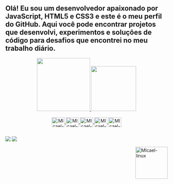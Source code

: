 ## Olá! Eu sou um desenvolvedor apaixonado por JavaScript, HTML5 e CSS3 e este é o meu perfil do GitHub. Aqui você pode encontrar projetos que desenvolvi, experimentos e soluções de código para desafios que encontrei no meu trabalho diário.

<div align="center">
  <a href="https://github.com/MikkelXP">
  <img height="165em" src="https://github-readme-stats.vercel.app/api?username=MikkelXP&show_icons=true&theme=tokyonight&include_all_commits=true&count_private=tru"/>
  <img height="140em" src="https://github-readme-stats.vercel.app/api/top-langs/?username=MikkelXP&layout=compact&langs_count=7&theme=tokyonight"/>
</div>
    </br>
  <div align="center">
 <img align="center" alt="MIcael-linux" height="30" width="40" 
 src="https://cdn.jsdelivr.net/gh/devicons/devicon/icons/linux/linux-original.svg">
 <img align="center" alt="MIcael-Vscode" height="30" width="40" 
  src="https://cdn.jsdelivr.net/gh/devicons/devicon/icons/vscode/vscode-original-wordmark.svg">
 <img align="center" alt="MIcael-Java" height="30" width="40" 
 src="https://cdn.jsdelivr.net/gh/devicons/devicon/icons/javascript/javascript-original.svg">
 <img align="center" alt="MIcael-Java" height="30" width="40" 
 src="https://cdn.jsdelivr.net/gh/devicons/devicon/icons/html5/html5-plain-wordmark.svg">
  <img align="center" alt="MIcael-Java" height="30" width="40" 
 src="https://cdn.jsdelivr.net/gh/devicons/devicon/icons/css3/css3-plain-wordmark.svg">
  </div>
  
          
   ##
          
 </div>
 <a href="https://www.instagram.com/micael_333/"targer="_blank"><img src="https://img.shields.io/badge/-Instagram-%23E4405F?style=for-the-badge&logo=instagram&logoColor=white" target="_blank"></a> 
 <a href = "mailto:micaeldossantosoliv@gmail.com"><img src="https://img.shields.io/badge/-Gmail-%23333?style=for-the-badge&logo=gmail&logoColor=white" target="_blank"></a>
  
 <img align="right" alt="MIcael-linux"  width="100px" 
 src="https://user-images.githubusercontent.com/52612018/172526396-8342d014-1826-4729-93dc-f83fb5c3fba8.png">

</div>
 
          
          
          
 
